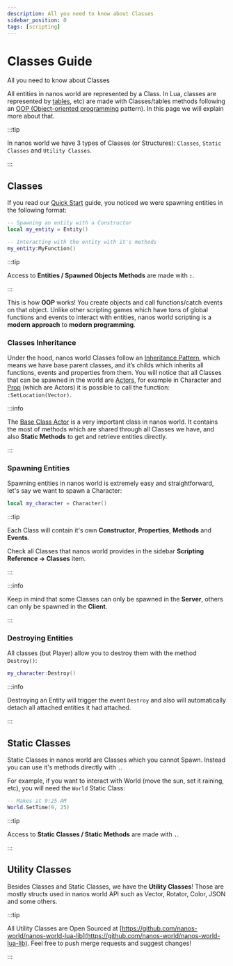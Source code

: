 ```yaml
---
description: All you need to know about Classes
sidebar_position: 0
tags: [scripting]
---
```


# Classes Guide

All you need to know about Classes

All entities in nanos world are represented by a Class. In Lua, classes are represented by [tables](/docs/scripting-reference/classes/prop), etc\) are made with Classes/tables methods following an [OOP \(Object-oriented programming](https://en.wikipedia.org/wiki/Object-oriented_programming) pattern\). In this page we will explain more about that.

:::tip

In nanos world we have 3 types of Classes (or Structures): `Classes`, `Static Classes` and `Utility Classes`.

:::

## Classes

If you read our [Quick Start](/docs/getting-started/quick-start) guide, you noticed we were spawning entities in the following format:

```lua
-- Spawning an entity with a Constructor
local my_entity = Entity()

-- Interacting with the entity with it's methods
my_entity:MyFunction()
```

:::tip

Access to **Entities / Spawned Objects** **Methods** are made with **`:`**.

:::

This is how **OOP** works! You create objects and call functions/catch events on that object. Unlike other scripting games which have tons of global functions and events to interact with entities, nanos world scripting is a **modern approach** to **modern programming**.

### Classes Inheritance

Under the hood, nanos world Classes follow an [Inheritance Pattern](https://en.wikipedia.org/wiki/Inheritance_%28object-oriented_programming%29), which means we have base parent classes, and it’s childs which inherits all functions, events and properties from them. You will notice that all Classes that can be spawned in the world are [Actors](/docs/scripting-reference/classes/base-classes/actor), for example in Character and [Prop](/docs/scripting-reference/classes/prop) \(which are Actors\) it is possible to call the function: `:SetLocation(Vector)`.

:::info

The [Base Class Actor](/docs/scripting-reference/classes/base-classes/actor) is a very important class in nanos world. It contains the most of methods which are shared through all Classes we have, and also **Static Methods** to get and retrieve entities directly.

:::

### Spawning Entities

Spawning entities in nanos world is extremely easy and straightforward, let's say we want to spawn a Character:

```lua title="Server/Index.lua"
local my_character = Character()
```

:::tip

Each Class will contain it's own **Constructor**, **Properties**, **Methods** and **Events**.

Check all Classes that nanos world provides in the sidebar **Scripting Reference -> Classes** item.

:::

:::info

Keep in mind that some Classes can only be spawned in the **Server**, others can only be spawned in the **Client**.

:::

### Destroying Entities

All classes \(but Player\) allow you to destroy them with the method `Destroy()`:

```lua title="Server/Index.lua"
my_character:Destroy()
```

:::info

Destroying an Entity will trigger the event `Destroy` and also will automatically detach all attached entities it had attached.

:::

## Static Classes

Static Classes in nanos world are Classes which you cannot Spawn. Instead you can use it's methods directly with `.`.

For example, if you want to interact with World \(move the sun, set it raining, etc\), you will need the `World` Static Class:

```lua title="Client/Index.lua"
-- Makes it 9:25 AM
World.SetTime(9, 25)
```

:::tip

Access to **Static Classes / Static Methods** are made with **`.`**.

:::

## Utility Classes

Besides Classes and Static Classes, we have the **Utility Classes**! Those are mostly structs used in nanos world API such as Vector, Rotator, Color, JSON and some others.

:::tip

All Utility Classes are Open Sourced at [https://github.com/nanos-world/nanos-world-lua-lib](https://github.com/nanos-world/nanos-world-lua-lib). Feel free to push merge requests and suggest changes!

:::
